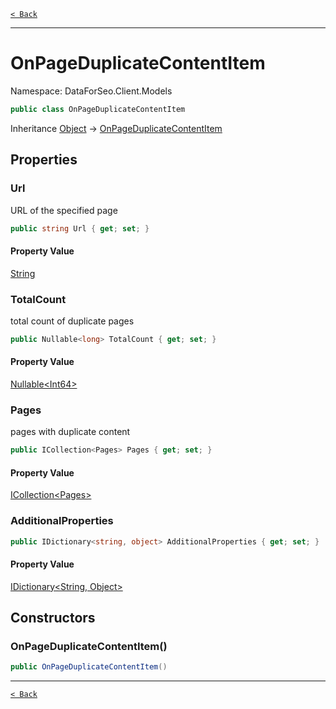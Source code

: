 [`< Back`](./)

---

# OnPageDuplicateContentItem

Namespace: DataForSeo.Client.Models

```csharp
public class OnPageDuplicateContentItem
```

Inheritance [Object](https://docs.microsoft.com/en-us/dotnet/api/system.object) → [OnPageDuplicateContentItem](./dataforseo.client.models.onpageduplicatecontentitem)

## Properties

### **Url**

URL of the specified page

```csharp
public string Url { get; set; }
```

#### Property Value

[String](https://docs.microsoft.com/en-us/dotnet/api/system.string)<br>

### **TotalCount**

total count of duplicate pages

```csharp
public Nullable<long> TotalCount { get; set; }
```

#### Property Value

[Nullable&lt;Int64&gt;](https://docs.microsoft.com/en-us/dotnet/api/system.nullable-1)<br>

### **Pages**

pages with duplicate content

```csharp
public ICollection<Pages> Pages { get; set; }
```

#### Property Value

[ICollection&lt;Pages&gt;](./dataforseo.client.models.pages)<br>

### **AdditionalProperties**

```csharp
public IDictionary<string, object> AdditionalProperties { get; set; }
```

#### Property Value

[IDictionary&lt;String, Object&gt;](https://docs.microsoft.com/en-us/dotnet/api/system.collections.generic.idictionary-2)<br>

## Constructors

### **OnPageDuplicateContentItem()**

```csharp
public OnPageDuplicateContentItem()
```

---

[`< Back`](./)
